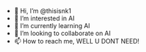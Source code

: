 - 👋 Hi, I’m @thisisnk1
- 👀 I’m interested in AI
- 🌱 I’m currently learning AI
- 💞️ I’m looking to collaborate on AI
- 📫 How to reach me, WELL U DONT NEED!

<!---
thisisnk1/thisisnk1 is a ✨ special ✨ repository because its `README.md` (this file) appears on your GitHub profile.
You can click the Preview link to take a look at your changes.
--->
